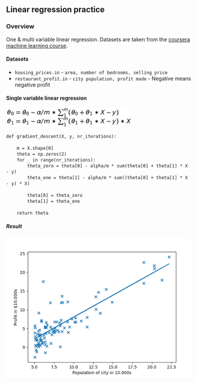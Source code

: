 ## Linear regression practice

### Overview

One & multi variable linear regression. Datasets are taken from the [coursera machine learning course](http://coursera.org/learn/machine-learning).

#### Datasets

- `housing_prices.in` - `area, number of bedrooms, selling price` 
- `restaurant_profit.in` - `city population, profit made` - Negative means negative profit

#### Single variable linear regression

![img](gradient_descent.jpg) 

```
def gradient_descent(X, y, nr_iterations):

    m = X.shape[0]
    theta = np.zeros(2)
    for _ in range(nr_iterations):
        theta_zero = theta[0] - alpha/m * sum(theta[0] + theta[1] * X - y)
        theta_one = theta[1] - alpha/m * sum((theta[0] + theta[1] * X  - y) * X)

        theta[0] = theta_zero
        theta[1] = theta_one

    return theta
```


##### Result

![img](single_variable_plot.png)
